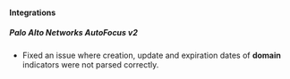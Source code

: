 #### Integrations
##### Palo Alto Networks AutoFocus v2
- Fixed an issue where creation, update and expiration dates of **domain** indicators were not parsed correctly.

